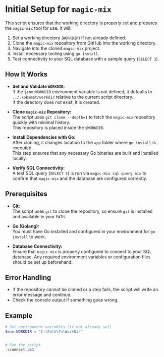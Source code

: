 # Initial Setup for `magic-mix`

This script ensures that the working directory is properly set and prepares the `magic-mix` tool for use. It will:

1. Set a working directory (`WORKDIR`) if not already defined.
2. Clone the `magic-mix` repository from GitHub into the working directory.
3. Navigate into the cloned `magic-mix` project.
4. Install necessary tooling using `go install`.
5. Test connectivity to your SQL database with a sample query (`SELECT 1`).

## How It Works

- **Set and Validate `WORKDIR`:**  
  If the `$env:WORKDIR` environment variable is not defined, it defaults to `../.koksmat/workdir` relative to the current script directory.  
  If the directory does not exist, it is created.

- **Clone `magic-mix` Repository:**  
  The script uses `git clone --depth=1` to fetch the `magic-mix` repository quickly with minimal history.  
  This repository is placed inside the `$WORKDIR`.

- **Install Dependencies with Go:**  
  After cloning, it changes location to the `app` folder where `go install` is executed.  
  This step ensures that any necessary Go binaries are built and installed locally.

- **Verify SQL Connectivity:**  
  A test SQL query (`SELECT 1`) is run via `magic-mix sql query mix` to confirm that `magic-mix` and the database are configured correctly.

## Prerequisites

- **Git:**  
  The script uses `git` to clone the repository, so ensure `git` is installed and available in your `PATH`.

- **Go (Golang):**  
  You must have Go installed and configured in your environment for `go install` to work.

- **Database Connectivity:**  
  Ensure that `magic-mix` is properly configured to connect to your SQL database. Any required environment variables or configuration files should be set up beforehand.

## Error Handling

- If the repository cannot be cloned or a step fails, the script will write an error message and continue.
- Check the console output if something goes wrong.

## Example

```powershell
# Set environment variables (if not already set)
$env:WORKDIR = "C:\Path\To\WorkDir"


# Run the script
.\connect.ps1
```
